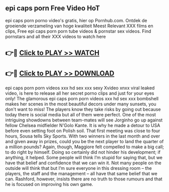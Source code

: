 ## epi caps porn Free Video HoT 

epi caps porn porno video's gratis, hier op Pornhub.com. Ontdek de groeiende verzameling van hoge kwaliteit Meest Relevant XXX films en clips,
Free epi caps porn porn tube videos & pornstar sex videos. Find pornstars and all their XXX videos to watch here


## 👉🔴 [Click to PLAY >> WATCH](http://us.freeplayer.one?title=epi_caps_porn&ref=16D)

## 👉🔴 [Click to PLAY >> DOWNLOAD](http://us.freeplayer.one?title=epi_caps_porn&ref=16D)


epi caps porn porn videos xxx hd sex xxx sexy Xvideo xnxx viral leaked video, is here to release all her secret porno clips and just for your eyes only! The glamorous epi caps porn porn videos xxx hd sex xxx bombshell makes her scenes in the most beautiful decors under many sunsets, you don't want to miss! The players know they take risks by going out because today there is social media but all of them were perfect. One of the most intriguing showdowns between team-mates will see Jorginho go up against fellow Chelsea midfielder N'Golo Kante. It is why he made a detour to USA before even setting foot on Polish soil. That first meeting was close to four hours, Sousa tells Sky Sports. With two winners in the last month and over and given away in prizes, could you be the next player to land the quarter of a million pounds? Again, though, Maggiore felt compelled to make a big call; to do right by himself. Doing so certainly did not hinder his development; if anything, it helped. Some people will think I’m stupid for saying that, but we have that belief and confidence that we can win it. Not many people on the outside will think that but I’m sure everyone in this dressing room – the players, the staff and the management – all have that same belief that we can. Rashford, however, insists there are no truth to those rumours and that he is focused on improving his own game.